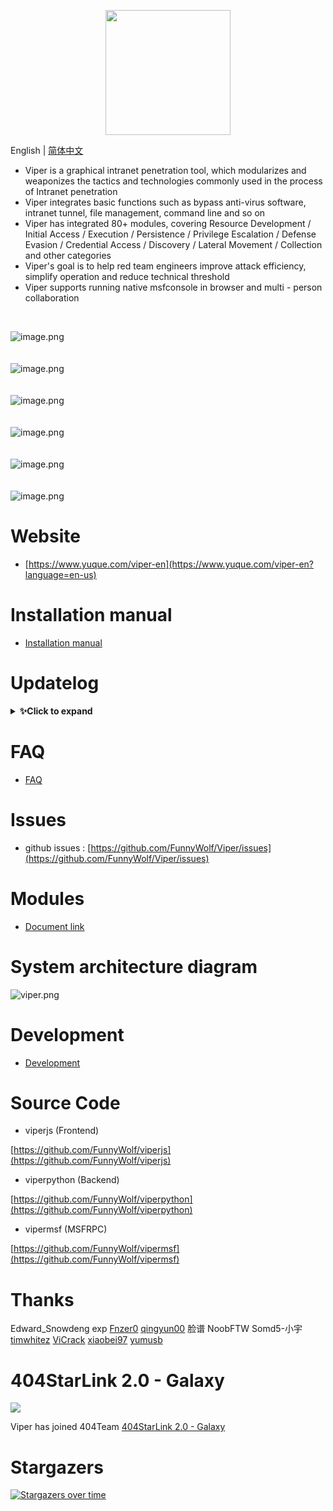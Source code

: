 <p align="center">
   <img width="200" src="https://cdn.nlark.com/yuque/0/2020/svg/159259/1590851265515-f865560b-ba50-4ca3-b2f6-5e8db3268da1.svg#align=left&display=inline&height=200&margin=%5Bobject%20Object%5D&name=logo.svg&originHeight=200&originWidth=200&size=1378&status=done&style=none&width=200">
</p>

English | [简体中文](./README_ZH.md)

- Viper is a graphical intranet penetration tool, which modularizes and weaponizes the tactics and technologies commonly used in the process of Intranet penetration
- Viper integrates basic functions such as bypass anti-virus software, intranet tunnel, file management, command line and so on
- Viper has integrated 80+ modules, covering Resource Development / Initial Access / Execution / Persistence / Privilege Escalation / Defense Evasion / Credential Access / Discovery / Lateral Movement / Collection and other categories
- Viper's goal is to help red team engineers improve attack efficiency, simplify operation and reduce technical threshold
- Viper supports running native msfconsole in browser and multi - person collaboration

<br>

![image.png](https://cdn.nlark.com/yuque/0/2021/png/159259/1631688473804-d80f746b-e2fd-4d53-a44e-8bf8c4dc89d1.png?x-oss-process=image%2Fresize%2Cw_2250%2Climit_0)
<br>
<br>
<br>
![image.png](https://cdn.nlark.com/yuque/0/2021/png/159259/1631688521936-66b17009-3830-4925-941d-aad201252f90.png?x-oss-process=image%2Fresize%2Cw_2256%2Climit_0)
<br>
<br>
<br>
![image.png](https://cdn.nlark.com/yuque/0/2021/png/159259/1631688605817-27cf835d-fd4c-42cc-95a1-880ea5cf9102.png?x-oss-process=image%2Fresize%2Cw_2256%2Climit_0)
<br>
<br>
<br>
![image.png](https://cdn.nlark.com/yuque/0/2021/png/159259/1631688493291-48972160-0e2a-4757-a3a0-a466003d98f3.png?x-oss-process=image%2Fresize%2Cw_2256%2Climit_0)
<br>
<br>
<br>
![image.png](https://cdn.nlark.com/yuque/0/2021/png/159259/1631688640236-8f79ff40-e012-4fe8-89ce-cfcf2fd6627e.png?x-oss-process=image%2Fresize%2Cw_2256%2Climit_0)
<br>
<br>
<br>
![image.png](https://cdn.nlark.com/yuque/0/2021/png/159259/1631688660123-906ed19d-a6df-4632-8169-b6edf50c6ef7.png?x-oss-process=image%2Fresize%2Cw_2256%2Climit_0)
<br>

# Website

- [https://www.yuque.com/viper-en](https://www.yuque.com/viper-en?language=en-us)

# Installation manual

- [Installation manual](https://www.yuque.com/viper-en/inh85g/cvucxz?language=en-us)

# Updatelog

<details>
<summary><b>✨Click to expand</b></summary>

## v1.5.5 20211024
### New Features
- Added `CVE-2021-40449 LPE` module
- One click download all Viper logs from WEBUI
### Optimization
- Merged metasploit-framework 6.1.12
### Bugfix
- Fix the port occupancy problem after the socks is removed

## v1.5.4 20211017
### New Features
- Added `MS17-010 Exploit (CSharp)` module
### Optimization
- Merged metasploit-framework 6.1.11
### Bugfix
- Fix duplicate add reverse_http(s) handler failed to deal with session online requests.

## v1.5.3 20211010
### Optimization
- Optimize msfconsole user experience
- Merged metasploit-framework 6.1.10

<br/>

## v1.5.2 20211007

### Optimization
- Login page multilingual support
- Merged metasploit-framework 6.1.9

## v1.5.1 20210926
### New Features
- Added `Obtain Internet outbound IP` module
- New search filter for session process list

### Optimization
- Antivirus software display supports English version
- Optimize the output format of the intranet scanning module
- Optimize the performance and UI of the `Run Module` function
- Merged metasploit-framework 6.1.8 version

### Bugfix
- Fix the problem that the name of antivirus software is not displayed

## v1.5.0 20210919
### New Features
- VIPER now support English language

### Optimization
- Optimized the format of session online SMS
- Merged metasploit-framework 6.1.7 version

### Bugfix
- Fixed the issue that `ExitOnSession` did not take effect
- Fix the issue that the bind handler of the exploit module does not take effect

## v1.4.2 20210822

### New Features
- Added `Session online by SCF (Tencent API Gateway)` module

### Optimization
- Use Unix socketpair to replace 127.0.0.1 socketpair to improve performance
- Optimize the `handler` function, add HttpHostHeader parameter
- Block ids check of session
- Merged metasploit-framework 6.1.5 version

### Bugfix
- Fixed the problem that some module tasks could not be deleted
- Fixed the issue of channel not being released in MSF
- Fix the issue of `Clone Https certificate` certificate length, adapt to the new features of SSLVersion
- Fix the issue that the session does not respond after the use of Linux intranet routing and command execution due to stream hang

</details>


# FAQ

- [FAQ](https://www.yuque.com/viper-en/faq)

# Issues

- github issues : [https://github.com/FunnyWolf/Viper/issues](https://github.com/FunnyWolf/Viper/issues)

# Modules

- [Document link](https://www.yuque.com/viper-en/module)

# System architecture diagram

![viper.png](https://cdn.nlark.com/yuque/0/2021/png/159259/1627364231093-768d3b07-e044-4a2d-a3fa-e9ebd92a0828.png)

# Development

- [Development](https://www.yuque.com/viper-en/code)

# Source Code

- viperjs (Frontend)

[https://github.com/FunnyWolf/viperjs](https://github.com/FunnyWolf/viperjs)

- viperpython (Backend)

[https://github.com/FunnyWolf/viperpython](https://github.com/FunnyWolf/viperpython)

- vipermsf (MSFRPC)

[https://github.com/FunnyWolf/vipermsf](https://github.com/FunnyWolf/vipermsf)

# Thanks

Edward_Snowdeng exp
[Fnzer0](https://github.com/Fnzer0)
[qingyun00](https://github.com/qingyun00)
脸谱 NoobFTW Somd5-小宇
[timwhitez](https://github.com/timwhitez)
[ViCrack](https://github.com/ViCrack)
[xiaobei97](https://github.com/xiaobei97)
[yumusb](https://github.com/yumusb)


# 404StarLink 2.0 - Galaxy

![](https://github.com/knownsec/404StarLink-Project/raw/master/logo.png)

Viper has joined 404Team [404StarLink 2.0 - Galaxy](https://github.com/knownsec/404StarLink2.0-Galaxy)

# Stargazers

[![Stargazers over time](https://starchart.cc/FunnyWolf/Viper.svg)](https://starchart.cc/FunnyWolf/Viper)
